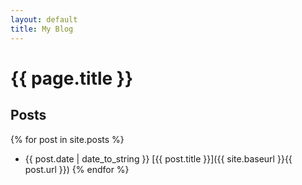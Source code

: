 ```yaml
---
layout: default
title: My Blog
---
```


# {{ page.title }}
## Posts
{% for post in site.posts %} 
- {{ post.date | date_to_string }} [{{ post.title }}]({{ site.baseurl }}{{ post.url }})
{% endfor %}